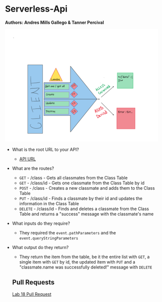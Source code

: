 # Serverless-Api

  **Authors:  Andres Mills Gallego &  Tanner Percival**

![UML](./Whiteboard%20(3).png)

- What is the root URL to your API?
  - [API URL](https://7t0cfyw8y0.execute-api.us-west-2.amazonaws.com/Production)

- What are the routes?
  - `GET` - /class - Gets all classmates from the Class Table
  - `GET` - /class/id - Gets one classmate from the Class Table by id
  - `POST` - /class - Creates a new classmate and adds them to the Class Table
  - `PUT` - /class/id - Finds a classmate by their id and updates the information in the Class Table
  - `DELETE` - /class/id - Finds and deletes a classmate from the Class Table and returns a "success" message with the classmate's name

- What inputs do they require?
  - They required the `event.pathParameters` and the `event.queryStringParameters`

- What output do they return?
  - They return the item from the table, be it the entire list with `GET`, a single item with `GET` by id, the updated item with `PUT` and a "classmate.name was successfully deleted!" message with `DELETE`

  ## Pull Requests

  [Lab 18 Pull Request](https://github.com/AndresMillsGallego/serverless-api/pull/1)
